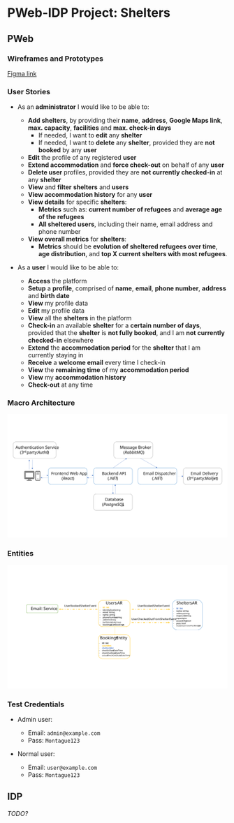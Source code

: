 # PWeb-IDP Project: Shelters

## PWeb

### Wireframes and Prototypes

[Figma link](https://www.figma.com/file/nbUJIyIY1fuqZA3hxL93ik/PWeb----FINAL?node-id=2%3A5)

### User Stories

- As an **administrator** I would like to be able to:
  - **Add shelters**, by providing their **name**, **address**, **Google Maps link**, **max. capacity**, **facilities** and **max. check-in days**
    - If needed, I want to **edit** any **shelter**
    - If needed, I want to **delete** any **shelter**, provided they are **not booked** by any **user**
  - **Edit** the profile of any registered **user**
  - **Extend accommodation** and **force check-out** on behalf of any **user** 
  - **Delete user** profiles, provided they are **not currently checked-in** at any **shelter**
  - **View** and **filter** **shelters** and **users**
  - **View accommodation history** for any **user** 
  - **View details** for specific **shelters**:
    - **Metrics** such as: **current number of refugees** and **average age of the refugees**
    - **All sheltered users**, including their name, email address and phone number
  - **View overall metrics** for **shelters**:
    - **Metrics** should be **evolution of sheltered refugees over time**, **age distribution**, and **top X current shelters with most refugees**.

- As a **user** I would like to be able to:
  - **Access** the platform
  - **Setup** a **profile**, comprised of **name**, **email**, **phone number**, **address** and **birth date**
  - **View** my profile data
  - **Edit** my profile data
  - **View** all the **shelters** in the platform
  - **Check-in** an available **shelter** for a **certain number of days**, provided that the **shelter** is **not fully booked**, and I am **not currently checked-in** elsewhere
  - **Extend** the **accommodation period** for the **shelter** that I am currently staying in
  - **Receive** a **welcome email** every time I check-in
  - **View** the **remaining time** of my **accommodation period**
  - **View** my **accommodation history**
  - **Check-out** at any time

### Macro Architecture

![Macro Architecture](./Deliverables/Macro_Architecture.svg)

### Entities

![Entities](./Deliverables/Entities.svg)

### Test Credentials

- Admin user:
  - Email: `admin@example.com`
  - Pass: `Montague123`

- Normal user:
  - Email: `user@example.com`
  - Pass: `Montague123`

## IDP

*TODO?*
